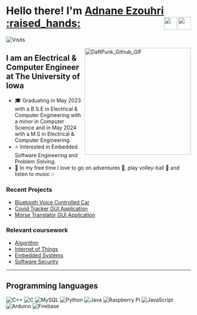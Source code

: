 <h1> Hello there! I'm <a target="_blank" style="display: inline;" href="https://aezouhri.github.io/"  >Adnane Ezouhri :raised_hands: </a>  
<a style="display: inline;" href="mailto:ezouhriadnane@outlook.com"> <img align="right" height="35px" width="35px" src="https://github.com/aezouhri/aezouhri/blob/main/assets/icons8-gmail-logo.gif" target="_blank"> </a>
<a style="display: inline;" href="https://www.linkedin.com/in/adnane-ezouhri/"> <img align="right" height="35px" width="35px" src="https://github.com/aezouhri/aezouhri/blob/main/assets/icons8-linkedin.gif" target="_blank"> </a>
</h1>

![Visits](https://komarev.com/ghpvc/?username=aezouhri&label=PROFILE+VIEWS&color=orange)
<br/>

<img align="right" alt="DaftPunk_Github_GIF" height="290px" src="https://github.com/aezouhri/aezouhri/blob/main/assets/daftpunktocat-guy.gif" target="_blank"/>

## I am an Electrical & Computer Engineer at The University of Iowa 
- 🎓 Graduating in May 2023 with a B.S.E in Electrical & Computer Engineering with a minor in Computer Science and in May 2024 with a M.S in Electrical & Computer Engineering.
- ⭐ Interested in Embedded Software Engineering and Problem Solving.
- 🧢 In my free time I love to go on adventures 🎒, play volley-ball 🏐 and listen to music 🎶

### Recent Projects
<ul>
  <li> 
    <a href="https://github.com/aezouhri/Tesla-Model-DIY" target="_blank">Bluetooth Voice Controlled Car</a>
  </li>
    <li> 
    <a href="https://github.com/aezouhri/Covid19_tracker_app" target="_blank">Covid Tracker GUI Application</a>
  </li>
    <li> 
    <a href="https://github.com/aezouhri/Morse_Code_translator" target="_blank">Morse Translator GUI Application</a>
  </li>
</ul>

### Relevant coursework
- [Algorithm](https://myui.uiowa.edu/my-ui/courses/details.page?ci=158661&id=974795) 
- [Internet of Things](https://myui.uiowa.edu/my-ui/courses/details.page?ci=170588&id=955958)
- [Embedded Systems](https://myui.uiowa.edu/my-ui/courses/details.page?ci=152501&id=953780)
- [Software Security](https://myui.uiowa.edu/my-ui/courses/details.page?ci=148347&id=975322)

---

## Programming languages
![C++](https://img.shields.io/badge/c++-%2300599C.svg?style=for-the-badge&logo=c%2B%2B&logoColor=white)
![C](https://img.shields.io/badge/c-%2300599C.svg?style=for-the-badge&logo=c%2B%2B&logoColor=white)
![MySQL](https://img.shields.io/badge/mysql-%2300f.svg?style=for-the-badge&logo=mysql&logoColor=white)
![Python](https://img.shields.io/badge/python-3670A0?style=for-the-badge&logo=python&logoColor=ffdd54)
![Java](https://img.shields.io/badge/Java-F7DF1E?style=for-the-badge&logo=JavaScript&logoColor=black)
![Raspberry Pi](https://img.shields.io/badge/raspberrypi-Code?style=for-the-badge&logo=raspberrypi&logoColor=black&color=A22846)
![JavaScript](https://img.shields.io/badge/JavaScript-F7DF1E?style=for-the-badge&logo=JavaScript&logoColor=black)
![Arduino](https://img.shields.io/badge/arduino-00979D?style=for-the-badge&logo=arduino&logoColor=black)
![Firebase](https://img.shields.io/badge/Firebase-FFCA28?style=for-the-badge&logo=Firebase&logoColor=black)



